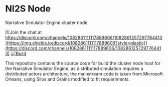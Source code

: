 # NI2S Node
Narrative Simulator Engine cluster node.

[![Join the chat at https://discord.com/channels/1082861111117889606/1082861257297764413](https://img.shields.io/discord/1082861111117889606?style=plastic)](https://discord.com/channels/1082861111117889606/1082861257297764413)
[![Build](https://img.shields.io/github/actions/workflow/status/arwni2s/ni2s-node/build.yml?style=plastic)](https://github.com/arwni2s/ni2s-node/actions?query=workflow%3Abuild)

This repository contains the source code for build the cluster node host for the Narrative Simulator Engine, as distributed simulation requires a distributed actors architecture, the mainstream code is taken from Microsoft Orleans, using Silos and Grains modified to fit requeriments.
